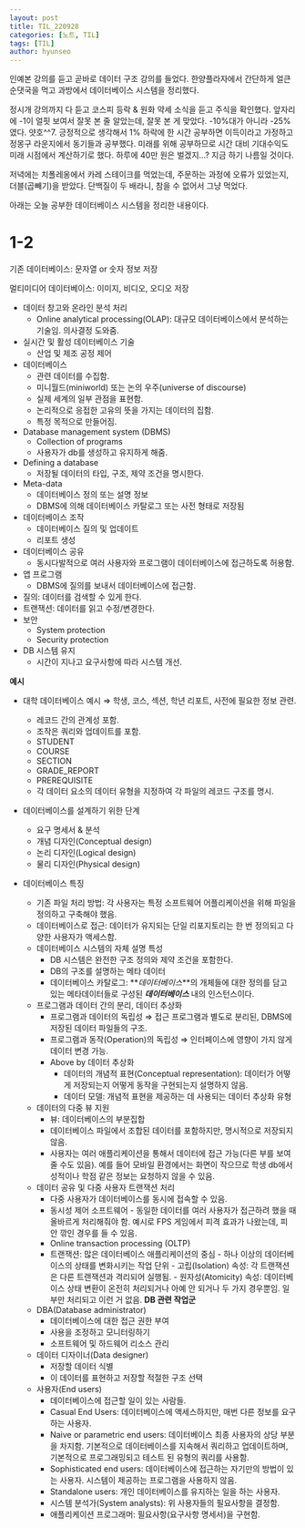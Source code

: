 ```yaml
---
layout: post
title: TIL_220928
categories: [노트, TIL]
tags: [TIL]
author: hyunseo
---
```


인예본 강의를 듣고 곧바로 데이터 구조 강의를 들었다. 한양플라자에서 간단하게 얼큰 순댓국을 먹고 과방에서 데이터베이스 시스템을 정리했다.

정시개 강의까지 다 듣고 코스피 등락 & 원화 약세 소식을 듣고 주식을 확인했다. 앞자리에 -1이 얼핏 보여서 잘못 본 줄 알았는데, 잘못 본 게 맞았다. -10%대가 아니라 -25%였다. 얏호^^7. 긍정적으로 생각해서 1% 하락에 한 시간 공부하면 이득이라고 가정하고 정몽구 라운지에서 동기들과 공부했다. 미래를 위해 공부하므로 시간 대비 기대수익도 미래 시점에서 계산하기로 했다. 하루에 40만 원은 벌겠지...? 지금 하기 나름일 것이다.

저녁에는 치폴레옹에서 카레 스테이크를 먹었는데, 주문하는 과정에 오류가 있었는지, 더블(곱빼기)을 받았다. 단백질이 두 배라니, 참을 수 없어서 그냥 먹었다.

아래는 오늘 공부한 데이터베이스 시스템을 정리한 내용이다.

# 1-2

기존 데이터베이스: 문자열 or 숫자 정보 저장

멀티미디어 데이터베이스: 이미지, 비디오, 오디오 저장

- 데이터 창고와 온라인 분석 처리
  - Online analytical processing(OLAP): 대규모 데이터베이스에서 분석하는 기술임. 의사결정 도와줌.
- 실시간 및 활성 데이터베이스 기술
  - 산업 및 제조 공정 제어
- 데이터베이스
  - 관련 데이터를 수집함.
  - 미니월드(miniworld) 또는 논의 우주(universe of discourse)
  - 실제 세계의 일부 관점을 표현함.
  - 논리적으로 응접한 고유의 뜻을 가지는 데이터의 집함.
  - 특정 목적으로 만들어짐.
- Database management system (DBMS)
  - Collection of programs
  - 사용자가 db를 생성하고 유지하게 해줌.
- Defining a database
  - 저장될 데이터의 타입, 구조, 제약 조건을 명시한다.
- Meta-data
  - 데이터베이스 정의 또는 설명 정보
  - DBMS에 의해 데이터베이스 카탈로그 또는 사전 형태로 저장됨
- 데이터베이스 조작
  - 데이터베이스 질의 및 업데이트
  - 리포트 생성
- 데이터베이스 공유
  - 동시다발적으로 여러 사용자와 프로그램이 데이터베이스에 접근하도록 허용함.
- 앱 프로그램
  - DBMS에 질의를 보내서 데이터베이스에 접근함.
- 질의: 데이터를 검색할 수 있게 한다.
- 트랜잭션: 데이터를 읽고 수정/변경한다.
- 보안
  - System protection
  - Security protection
- DB 시스템 유지
  - 시간이 지나고 요구사항에 따라 시스템 개선.

**예시**

- 대학 데이터베이스 예시 ⇒ 학생, 코스, 섹션, 학년 리포트, 사전에 필요한 정보 관련.

  - 레코드 간의 관계성 포함.
  - 조작은 쿼리와 업데이트를 포함.
  - STUDENT
  - COURSE
  - SECTION
  - GRADE_REPORT
  - PREREQUISITE
  - 각 데이터 요소의 데이터 유형을 지정하여 각 파일의 레코드 구조를 명시.

- 데이터베이스를 설계하기 위한 단계

  - 요구 명세서 & 분석
  - 개념 디자인(Conceptual design)
  - 논리 디자인(Logical design)
  - 물리 디자인(Physical design)

- 데이터베이스 특징
  - 기존 파일 처리 방법: 각 사용자는 특정 소프트웨어 어플리케이션을 위해 파일을 정의하고 구축해야 했음.
  - 데이터베이스로 접근: 데이터가 유지되는 단일 리포지토리는 한 번 정의되고 다양한 사용자가 액세스함.
  - 데이터베이스 시스템의 자체 설명 특성
    - DB 시스템은 완전한 구조 정의와 제약 조건을 포함한다.
    - DB의 구조를 설명하는 메타 데이터
    - 데이터베이스 카탈로그: **_데이터베이스_**의 개체들에 대한 정의를 담고 있는 메타데이터들로 구성된 **_데이터베이스_** 내의 인스턴스이다.
  - 프로그램과 데이터 간의 분리, 데이터 추상화
    - 프로그램과 데이터의 독립성 ⇒ 접근 프로그램과 별도로 분리된, DBMS에 저장된 데이터 파일들의 구조.
    - 프로그램과 동작(Operation)의 독립성 ⇒ 인터페이스에 영향이 가지 않게 데이터 변경 가능.
    - Above by 데이터 추상화
      - 데이터의 개념적 표현(Conceptual representation): 데이터가 어떻게 저장되는지 어떻게 동작을 구현되는지 설명하지 않음.
      - 데이터 모델: 개념적 표현을 제공하는 데 사용되는 데이터 추상화 유형
  - 데이터의 다중 뷰 지원
    - 뷰: 데이터베이스의 부분집합
    - 데이터베이스 파일에서 조합된 데이터를 포함하지만, 명시적으로 저장되지 않음.
    - 사용자는 여러 애플리케이션을 통해서 데이터에 접근 가능(다른 부를 보여줄 수도 있음). 예를 들어 모바일 환경에서는 화면이 작으므로 학생 db에서 성적이나 학점 같은 정보는 요청하지 않을 수 있음.
  - 데이터 공유 및 다중 사용자 트랜잭션 처리
    - 다중 사용자가 데이터베이스를 동시에 접속할 수 있음.
    - 동시성 제어 소프트웨어 - 동일한 데이터를 여러 사용자가 접근하려 했을 때 올바르게 처리해줘야 함. 예시로 FPS 게임에서 피격 효과가 나왔는데, 피 안 깎인 경우를 들 수 있음.
    - Online transaction processing (OLTP)
    - 트랜잭션: 많은 데이터베이스 애플리케이션의 중심 - 하나 이상의 데이터베이스의 상태를 변화시키는 작업 단위 - 고립(Isolation) 속성: 각 트랜잭션은 다른 트랜잭션과 격리되어 실행됨. - 원자성(Atomicity) 속성: 데이터베이스 상태 변환이 온전히 처리되거나 아예 안 되거나 두 가지 경우뿐임. 일부만 처리되고 이런 거 없음.
      **DB 관련 작업군**
  - DBA(Database administrator)
    - 데이터베이스에 대한 접근 권한 부여
    - 사용을 조정하고 모니터링하기
    - 소프트웨어 및 하드웨어 리소스 관리
  - 데이터 디자이너(Data designer)
    - 저장할 데이터 식별
    - 이 데이터를 표현하고 저장할 적절한 구조 선택
  - 사용자(End users)
    - 데이터베이스에 접근할 일이 있는 사람들.
    - Casual End Users: 데이터베이스에 액세스하지만, 매번 다른 정보를 요구하는 사용자.
    - Naive or parametric end users: 데이터베이스 최종 사용자의 상당 부분을 차지함. 기본적으로 데이터베이스를 지속해서 쿼리하고 업데이트하며, 기본적으로 프로그래밍되고 테스트 된 유형의 쿼리를 사용함.
    - Sophisticated end users: 데이터베이스에 접근하는 자기만의 방법이 있는 사용자. 시스템이 제공하는 프로그램을 사용하지 않음.
    - Standalone users: 개인 데이터베이스를 유지하는 일을 하는 사용자.
    - 시스템 분석가(System analysts): 위 사용자들의 필요사항을 결정함.
    - 애플리케이션 프로그래머: 필요사항(요구사항 명세서)을 구현함.
